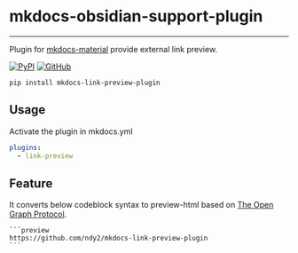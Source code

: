 # mkdocs-obsidian-support-plugin
---
Plugin for [mkdocs-material](https://squidfunk.github.io/mkdocs-material/) provide external link preview.

[![PyPI](https://img.shields.io/pypi/v/mkdocs-link-preview-plugin)](https://pypi.org/project/mkdocs-link-preview-plugin/)
[![GitHub](https://img.shields.io/github/license/ndy2/mkdocs-link-preview-plugin)](https://github.com/ndy2/mkdocs-link-preview-plugin/blob/main/LICENSE.md)

```text
pip install mkdocs-link-preview-plugin
```

## Usage
Activate the plugin in mkdocs.yml 
```yaml
plugins:
  - link-preview
```

## Feature
It converts below codeblock syntax to preview-html based on [The Open Graph Protocol](https://ogp.me/).

````
```preview
https://github.com/ndy2/mkdocs-link-preview-plugin
```
````



